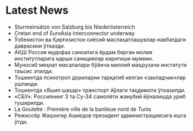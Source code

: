 # Latest News
-  Sturmeinsätze von Salzburg bis Niederösterreich
-  Cretan end of EuroAsia interconnector underway
-  Ўзбекистон ва Қирғизистон сиёсий маслаҳатлашувлар навбатдаги даврасини ўтказди.
-  АҚШ Россия мудофаа саноатига ёрдам берган молия институтларига қарши санкциялар киритиши мумкин.
-  Муносиб меҳнат масалалари бўйича миллий маърузачи институти таъсис этилди.
-  Тошкентда психотроп дориларни тарқатиб келган «закладчик»лар ушланди.
-  Тошкентда «Яшил шаҳар» транспорт йўлаги тақдимоти ўтказилди.
-  «СБУ»: Россиянинг 3 та Су-34 самолёти жанубий йўналишда уриб туширилди.
-  La Goulette : Première ville de la banlieue nord de Tunis
-  Режиссёр Жаҳонгир Аҳмедов президент администрациясига ишга ўтди.
